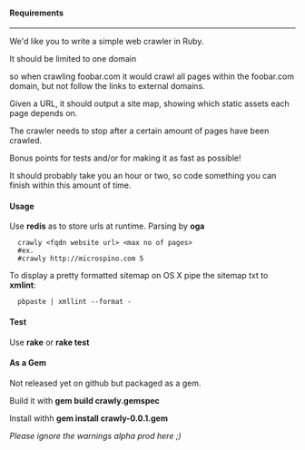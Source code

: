 #### Requirements
---
We'd like you to write a simple web crawler in Ruby. 

It should be limited to one domain 

so when crawling foobar.com it would crawl all pages within the foobar.com domain, but not follow the links to external domains. 

Given a URL, it should output a site map, showing which static assets each page depends on. 

The crawler needs to stop after a certain amount of pages have been crawled. 

Bonus points for tests and/or for making it as fast as possible! 

It should probably take you an hour or two, so code something you can finish within this amount of time.

#### Usage
Use **redis** as to store urls at runtime.
Parsing by **oga**

```
  crawly <fqdn website url> <max no of pages>
  #ex. 
  #crawly http://microspino.com 5
```

To display a pretty formatted sitemap on OS X pipe the sitemap txt to **xmlint**:

```
  pbpaste | xmllint --format -
```
#### Test
Use **rake** or **rake test**

#### As a Gem
Not released yet on github but packaged as a gem.

Build it with **gem build crawly.gemspec**

Install withh **gem install crawly-0.0.1.gem**

_Please ignore the warnings alpha prod here ;)_